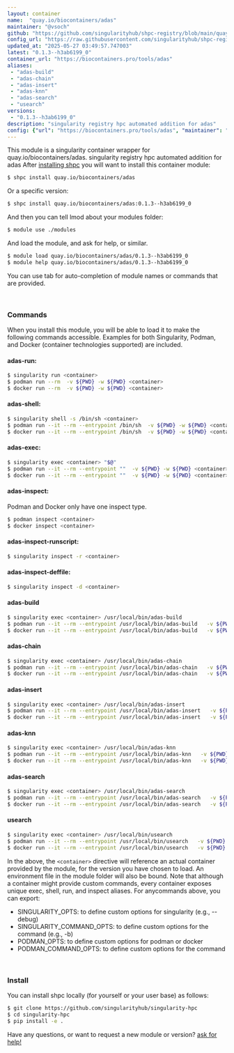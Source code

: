 ```yaml
---
layout: container
name:  "quay.io/biocontainers/adas"
maintainer: "@vsoch"
github: "https://github.com/singularityhub/shpc-registry/blob/main/quay.io/biocontainers/adas/container.yaml"
config_url: "https://raw.githubusercontent.com/singularityhub/shpc-registry/main/quay.io/biocontainers/adas/container.yaml"
updated_at: "2025-05-27 03:49:57.747003"
latest: "0.1.3--h3ab6199_0"
container_url: "https://biocontainers.pro/tools/adas"
aliases:
 - "adas-build"
 - "adas-chain"
 - "adas-insert"
 - "adas-knn"
 - "adas-search"
 - "usearch"
versions:
 - "0.1.3--h3ab6199_0"
description: "singularity registry hpc automated addition for adas"
config: {"url": "https://biocontainers.pro/tools/adas", "maintainer": "@vsoch", "description": "singularity registry hpc automated addition for adas", "latest": {"0.1.3--h3ab6199_0": "sha256:d64f28f6bcb567cef430e78bf80e741d7fbfd723fb533f17db6283e3a5294792"}, "tags": {"0.1.3--h3ab6199_0": "sha256:d64f28f6bcb567cef430e78bf80e741d7fbfd723fb533f17db6283e3a5294792"}, "docker": "quay.io/biocontainers/adas", "aliases": {"adas-build": "/usr/local/bin/adas-build", "adas-chain": "/usr/local/bin/adas-chain", "adas-insert": "/usr/local/bin/adas-insert", "adas-knn": "/usr/local/bin/adas-knn", "adas-search": "/usr/local/bin/adas-search", "usearch": "/usr/local/bin/usearch"}}
---
```


This module is a singularity container wrapper for quay.io/biocontainers/adas.
singularity registry hpc automated addition for adas
After [installing shpc](#install) you will want to install this container module:


```bash
$ shpc install quay.io/biocontainers/adas
```

Or a specific version:

```bash
$ shpc install quay.io/biocontainers/adas:0.1.3--h3ab6199_0
```

And then you can tell lmod about your modules folder:

```bash
$ module use ./modules
```

And load the module, and ask for help, or similar.

```bash
$ module load quay.io/biocontainers/adas/0.1.3--h3ab6199_0
$ module help quay.io/biocontainers/adas/0.1.3--h3ab6199_0
```

You can use tab for auto-completion of module names or commands that are provided.

<br>

### Commands

When you install this module, you will be able to load it to make the following commands accessible.
Examples for both Singularity, Podman, and Docker (container technologies supported) are included.

#### adas-run:

```bash
$ singularity run <container>
$ podman run --rm  -v ${PWD} -w ${PWD} <container>
$ docker run --rm  -v ${PWD} -w ${PWD} <container>
```

#### adas-shell:

```bash
$ singularity shell -s /bin/sh <container>
$ podman run --it --rm --entrypoint /bin/sh  -v ${PWD} -w ${PWD} <container>
$ docker run --it --rm --entrypoint /bin/sh  -v ${PWD} -w ${PWD} <container>
```

#### adas-exec:

```bash
$ singularity exec <container> "$@"
$ podman run --it --rm --entrypoint ""  -v ${PWD} -w ${PWD} <container> "$@"
$ docker run --it --rm --entrypoint ""  -v ${PWD} -w ${PWD} <container> "$@"
```

#### adas-inspect:

Podman and Docker only have one inspect type.

```bash
$ podman inspect <container>
$ docker inspect <container>
```

#### adas-inspect-runscript:

```bash
$ singularity inspect -r <container>
```

#### adas-inspect-deffile:

```bash
$ singularity inspect -d <container>
```


#### adas-build

```bash
$ singularity exec <container> /usr/local/bin/adas-build
$ podman run --it --rm --entrypoint /usr/local/bin/adas-build   -v ${PWD} -w ${PWD} <container> -c " $@"
$ docker run --it --rm --entrypoint /usr/local/bin/adas-build   -v ${PWD} -w ${PWD} <container> -c " $@"
```


#### adas-chain

```bash
$ singularity exec <container> /usr/local/bin/adas-chain
$ podman run --it --rm --entrypoint /usr/local/bin/adas-chain   -v ${PWD} -w ${PWD} <container> -c " $@"
$ docker run --it --rm --entrypoint /usr/local/bin/adas-chain   -v ${PWD} -w ${PWD} <container> -c " $@"
```


#### adas-insert

```bash
$ singularity exec <container> /usr/local/bin/adas-insert
$ podman run --it --rm --entrypoint /usr/local/bin/adas-insert   -v ${PWD} -w ${PWD} <container> -c " $@"
$ docker run --it --rm --entrypoint /usr/local/bin/adas-insert   -v ${PWD} -w ${PWD} <container> -c " $@"
```


#### adas-knn

```bash
$ singularity exec <container> /usr/local/bin/adas-knn
$ podman run --it --rm --entrypoint /usr/local/bin/adas-knn   -v ${PWD} -w ${PWD} <container> -c " $@"
$ docker run --it --rm --entrypoint /usr/local/bin/adas-knn   -v ${PWD} -w ${PWD} <container> -c " $@"
```


#### adas-search

```bash
$ singularity exec <container> /usr/local/bin/adas-search
$ podman run --it --rm --entrypoint /usr/local/bin/adas-search   -v ${PWD} -w ${PWD} <container> -c " $@"
$ docker run --it --rm --entrypoint /usr/local/bin/adas-search   -v ${PWD} -w ${PWD} <container> -c " $@"
```


#### usearch

```bash
$ singularity exec <container> /usr/local/bin/usearch
$ podman run --it --rm --entrypoint /usr/local/bin/usearch   -v ${PWD} -w ${PWD} <container> -c " $@"
$ docker run --it --rm --entrypoint /usr/local/bin/usearch   -v ${PWD} -w ${PWD} <container> -c " $@"
```



In the above, the `<container>` directive will reference an actual container provided
by the module, for the version you have chosen to load. An environment file in the
module folder will also be bound. Note that although a container
might provide custom commands, every container exposes unique exec, shell, run, and
inspect aliases. For anycommands above, you can export:

 - SINGULARITY_OPTS: to define custom options for singularity (e.g., --debug)
 - SINGULARITY_COMMAND_OPTS: to define custom options for the command (e.g., -b)
 - PODMAN_OPTS: to define custom options for podman or docker
 - PODMAN_COMMAND_OPTS: to define custom options for the command

<br>

### Install

You can install shpc locally (for yourself or your user base) as follows:

```bash
$ git clone https://github.com/singularityhub/singularity-hpc
$ cd singularity-hpc
$ pip install -e .
```

Have any questions, or want to request a new module or version? [ask for help!](https://github.com/singularityhub/singularity-hpc/issues)